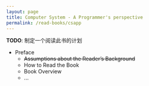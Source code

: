 ```yaml
---
layout: page
title: Computer System - A Programmer's perspective
permalink: /read-books/csapp
---
```


**TODO**: 制定一个阅读此书的计划

- Preface
    - ~~Assumptions about the Reader’s Background~~
    - How to Read the Book
    - Book Overview
    - ...
